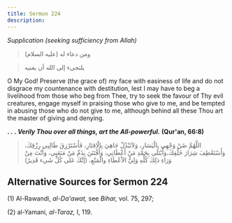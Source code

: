 ```yaml
---
title: Sermon 224
description: 
---
```


*Supplication (seeking sufficiency from Allah)*

> ومن دعاء له (عليه السلام)

> يلتجىء إلى الله أن يغنيه

O My God! Preserve (the grace of) my face with easiness of life and do
not disgrace my countenance with destitution, lest I may have to beg a
livelihood from those who beg from Thee, try to seek the favour of Thy
evil creatures, engage myself in praising those who give to me, and be
tempted in abusing those who do not give to me, although behind all
these Thou art the master of giving and denying.

**. .** ***. Verily Thou over all things, art the All-powerful.***
**(Qur\'an, 66:8)**

> اللَّهُمَّ صُنْ وَجْهِي بِالْيَسَارِ، وَلاَتَبْذُلْ جَاهِيَ بِالْاِقتَارِ، فَأَسْتَرْزِقَ طَالِبِي رِزْقِكَ،
> وَأَسْتَعْطِفَ شِرَارَ خَلْقِكَ،وَأُبْتَلَى بِحَمْدِ مَنْ أَعْطَانِي، وَأُفْتَتَنَ بِذَمِّ مَنْ مَنَعَنِي، وَأَنْتَ مِنْ
> وَرَاءِ ذلِكَ كُلِّهِ وَلِيُّ الاْعْطَاءِ والْمَنْعِ، (إنَّكَ عَلى كُلِّ شَيء قَدِيرٌ)

## Alternative Sources for Sermon 224

\(1\) Al-Rawandi, *al-Da'awat,* see *Bihar,* vol. 75, 297;

\(2\) al-Yamani, *al-Taraz,* I, 119.